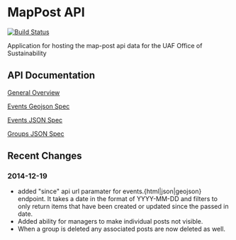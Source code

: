 # MapPost API

[![Build Status](https://travis-ci.org/gina-alaska/map-post.svg?branch=master)](https://travis-ci.org/gina-alaska/map-post)

Application for hosting the map-post api data for the UAF Office of Sustainability

## API Documentation

[General Overview](docs/API_Overview.md)

[Events Geojson Spec](docs/event-geojson-spec.md)

[Events JSON Spec](docs/event-json-spec.md)

[Groups JSON Spec](docs/group-json-spec.md)

## Recent Changes

### 2014-12-19

* added "since" api url paramater for events.{html|json|geojson} endpoint.  It takes a date in the format of YYYY-MM-DD and filters to only return items that have been created or updated since the passed in date.
* Added ability for managers to make individual posts not visible.
* When a group is deleted any associated posts are now deleted as well.
